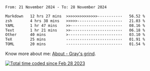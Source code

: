 <!--START_SECTION:waka-->

```txt
From: 21 November 2024 - To: 28 November 2024

Markdown   12 hrs 27 mins  >>>>>>>>>>>>>>-----------   56.52 %
zsh        4 hrs 38 mins   >>>>>--------------------   21.03 %
YAML       1 hr 47 mins    >>-----------------------   08.16 %
Text       1 hr 21 mins    >>-----------------------   06.18 %
Other      40 mins         >------------------------   03.10 %
TeX        25 mins         -------------------------   01.91 %
TOML       20 mins         -------------------------   01.54 %
```

<!--END_SECTION:waka-->

<!-- [![grayxu's github stats](https://github-readme-stats.vercel.app/api?username=grayxu&count_private=true&show_icons=true)](https://github.com/grayxu) -->

Know more about me: [About - Gray's grind](https://www.grayxu.cn/).
<p align="left">
  <a href="https://wakatime.com/@c69eb31e-43a1-463f-8968-c3449e386f57"><img src="https://wakatime.com/badge/user/c69eb31e-43a1-463f-8968-c3449e386f57.svg" title="Total time coded since Feb 28 2023" /></a>
</p>

